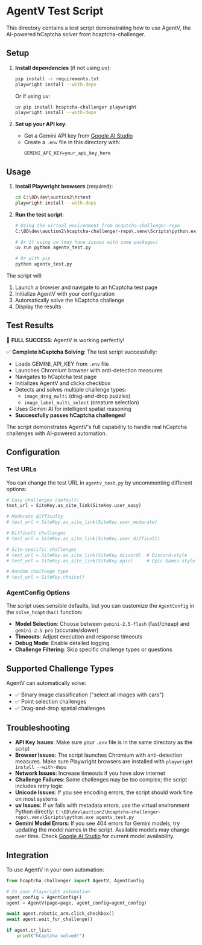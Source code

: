 # AgentV Test Script

This directory contains a test script demonstrating how to use AgentV, the AI-powered hCaptcha solver from hcaptcha-challenger.

## Setup

1. **Install dependencies** (if not using uv):
   ```bash
   pip install -r requirements.txt
   playwright install --with-deps
   ```

   Or if using uv:
   ```bash
   uv pip install hcaptcha-challenger playwright
   playwright install --with-deps
   ```

2. **Set up your API key**:
   - Get a Gemini API key from [Google AI Studio](https://aistudio.google.com/apikey)
   - Create a `.env` file in this directory with:
     ```
     GEMINI_API_KEY=your_api_key_here
     ```

## Usage

1. **Install Playwright browsers** (required):
   ```bash
   cd C:\BD\dev\auction2\hctest
   playwright install --with-deps
   ```

2. **Run the test script**:
   ```bash
   # Using the virtual environment from hcaptcha-challenger-repo
   C:\BD\dev\auction2\hcaptcha-challenger-repo\.venv\Scripts\python.exe agentv_test.py

   # Or if using uv (may have issues with some packages)
   uv run python agentv_test.py

   # Or with pip
   python agentv_test.py
   ```

The script will:
1. Launch a browser and navigate to an hCaptcha test page
2. Initialize AgentV with your configuration
3. Automatically solve the hCaptcha challenge
4. Display the results

## Test Results

🎉 **FULL SUCCESS**: AgentV is working perfectly!

✅ **Complete hCaptcha Solving**: The test script successfully:
- Loads GEMINI_API_KEY from `.env` file
- Launches Chromium browser with anti-detection measures
- Navigates to hCaptcha test page
- Initializes AgentV and clicks checkbox
- Detects and solves multiple challenge types:
  - `image_drag_multi` (drag-and-drop puzzles)
  - `image_label_multi_select` (creature selection)
- Uses Gemini AI for intelligent spatial reasoning
- **Successfully passes hCaptcha challenges!**

The script demonstrates AgentV's full capability to handle real hCaptcha challenges with AI-powered automation.

## Configuration

### Test URLs

You can change the test URL in `agentv_test.py` by uncommenting different options:

```python
# Easy challenges (default)
test_url = SiteKey.as_site_link(SiteKey.user_easy)

# Moderate difficulty
# test_url = SiteKey.as_site_link(SiteKey.user_moderate)

# Difficult challenges
# test_url = SiteKey.as_site_link(SiteKey.user_difficult)

# Site-specific challenges
# test_url = SiteKey.as_site_link(SiteKey.discord)  # Discord-style
# test_url = SiteKey.as_site_link(SiteKey.epic)     # Epic Games-style

# Random challenge type
# test_url = SiteKey.choice()
```

### AgentConfig Options

The script uses sensible defaults, but you can customize the `AgentConfig` in the `solve_hcaptcha()` function:

- **Model Selection**: Choose between `gemini-2.5-flash` (fast/cheap) and `gemini-2.5-pro` (accurate/slower)
- **Timeouts**: Adjust execution and response timeouts
- **Debug Mode**: Enable detailed logging
- **Challenge Filtering**: Skip specific challenge types or questions

## Supported Challenge Types

AgentV can automatically solve:
- ✅ Binary image classification ("select all images with cars")
- ✅ Point selection challenges
- ✅ Drag-and-drop spatial challenges

## Troubleshooting

- **API Key Issues**: Make sure your `.env` file is in the same directory as the script
- **Browser Issues**: The script launches Chromium with anti-detection measures. Make sure Playwright browsers are installed with `playwright install --with-deps`
- **Network Issues**: Increase timeouts if you have slow internet
- **Challenge Failures**: Some challenges may be too complex; the script includes retry logic
- **Unicode Issues**: If you see encoding errors, the script should work fine on most systems
- **uv Issues**: If uv fails with metadata errors, use the virtual environment Python directly: `C:\BD\dev\auction2\hcaptcha-challenger-repo\.venv\Scripts\python.exe agentv_test.py`
- **Gemini Model Errors**: If you see 404 errors for Gemini models, try updating the model names in the script. Available models may change over time. Check [Google AI Studio](https://aistudio.google.com/apikey) for current model availability.

## Integration

To use AgentV in your own automation:

```python
from hcaptcha_challenger import AgentV, AgentConfig

# In your Playwright automation
agent_config = AgentConfig()
agent = AgentV(page=page, agent_config=agent_config)

await agent.robotic_arm.click_checkbox()
await agent.wait_for_challenge()

if agent.cr_list:
    print("hCaptcha solved!")